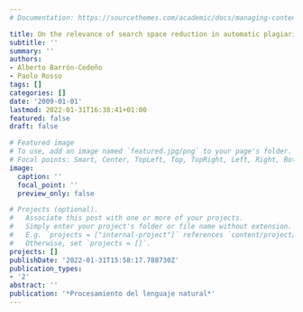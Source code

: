 ```yaml
---
# Documentation: https://sourcethemes.com/academic/docs/managing-content/

title: On the relevance of search space reduction in automatic plagiarism detection
subtitle: ''
summary: ''
authors:
- Alberto Barrón-Cedeño
- Paolo Rosso
tags: []
categories: []
date: '2009-01-01'
lastmod: 2022-01-31T16:38:41+01:00
featured: false
draft: false

# Featured image
# To use, add an image named `featured.jpg/png` to your page's folder.
# Focal points: Smart, Center, TopLeft, Top, TopRight, Left, Right, BottomLeft, Bottom, BottomRight.
image:
  caption: ''
  focal_point: ''
  preview_only: false

# Projects (optional).
#   Associate this post with one or more of your projects.
#   Simply enter your project's folder or file name without extension.
#   E.g. `projects = ["internal-project"]` references `content/project/deep-learning/index.md`.
#   Otherwise, set `projects = []`.
projects: []
publishDate: '2022-01-31T15:58:17.788730Z'
publication_types:
- '2'
abstract: ''
publication: '*Procesamiento del lenguaje natural*'
---
```

